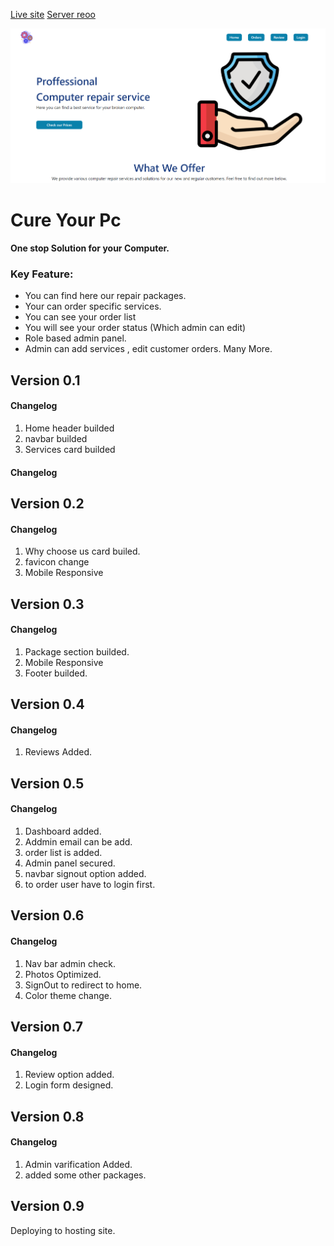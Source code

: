 [Live site](https://cure-your-pc.web.app/)
[Server reoo](https://github.com/Porgramming-Hero-web-course/complete-website-server-Nur-allhi)

![Screenshot](Home-page.png)

# Cure Your Pc

#### One stop Solution for your Computer.

### Key Feature:

- You can find here our repair packages.
- Your can order specific services.
- You can see your order list
- You will see your order status (Which admin can edit)
- Role based admin panel.
- Admin can add services , edit customer orders.
  Many More.

## Version 0.1

#### Changelog

1. Home header builded
2. navbar builded
3. Services card builded

#### Changelog

## Version 0.2

#### Changelog

1. Why choose us card builed.
2. favicon change
3. Mobile Responsive

## Version 0.3

#### Changelog

1. Package section builded.
2. Mobile Responsive
3. Footer builded.

## Version 0.4

#### Changelog

1. Reviews Added.

## Version 0.5

#### Changelog

1. Dashboard added.
2. Addmin email can be add.
3. order list is added.
4. Admin panel secured.
5. navbar signout option added.
6. to order user have to login first.

## Version 0.6

#### Changelog

1. Nav bar admin check.
2. Photos Optimized.
3. SignOut to redirect to home.
4. Color theme change.

## Version 0.7

#### Changelog

1. Review option added.
2. Login form designed.

## Version 0.8

#### Changelog

1. Admin varification Added.
2. added some other packages.

## Version 0.9

Deploying to hosting site.
